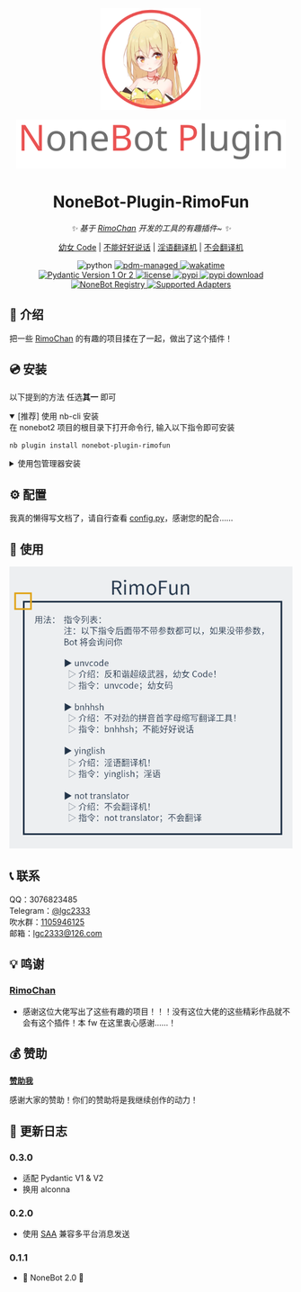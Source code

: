 <!-- markdownlint-disable MD033 MD036 MD041 -->

<div align="center">

<a href="https://v2.nonebot.dev/store">
  <img src="https://raw.githubusercontent.com/lgc-NB2Dev/readme/main/rimofun/rimofun.png" width="180" height="180"  alt="NoneBotPluginLogo">
</a>

<p>
  <img src="https://raw.githubusercontent.com/lgc-NB2Dev/readme/main/template/plugin.svg" alt="NoneBotPluginText">
</p>

# NoneBot-Plugin-RimoFun

_✨ 基于 [RimoChan](https://github.com/RimoChan) 开发的工具的有趣插件~ ✨_

[幼女 Code](https://github.com/RimoChan/unvcode) | [不能好好说话](https://github.com/RimoChan/bnhhsh) | [淫语翻译机](https://github.com/RimoChan/yinglish) | [不会翻译机](https://github.com/RimoChan/not_translator)

<img src="https://img.shields.io/badge/python-3.9+-blue.svg" alt="python">
<a href="https://pdm.fming.dev">
  <img src="https://img.shields.io/badge/pdm-managed-blueviolet" alt="pdm-managed">
</a>
<a href="https://wakatime.com/badge/user/b61b0f9a-f40b-4c82-bc51-0a75c67bfccf/project/4a5fe67b-9572-412a-84b8-064ca20f9157">
  <img src="https://wakatime.com/badge/user/b61b0f9a-f40b-4c82-bc51-0a75c67bfccf/project/4a5fe67b-9572-412a-84b8-064ca20f9157.svg" alt="wakatime">
</a>

<br />

<a href="https://pydantic.dev">
  <img src="https://img.shields.io/endpoint?url=https://raw.githubusercontent.com/lgc-NB2Dev/readme/main/template/pyd-v1-or-v2.json" alt="Pydantic Version 1 Or 2" >
</a>
<a href="./LICENSE">
  <img src="https://img.shields.io/github/license/lgc-NB2Dev/nonebot-plugin-rimofun.svg" alt="license">
</a>
<a href="https://pypi.python.org/pypi/nonebot-plugin-rimofun">
  <img src="https://img.shields.io/pypi/v/nonebot-plugin-rimofun.svg" alt="pypi">
</a>
<a href="https://pypi.python.org/pypi/nonebot-plugin-rimofun">
  <img src="https://img.shields.io/pypi/dm/nonebot-plugin-rimofun" alt="pypi download">
</a>

<br />

<a href="https://registry.nonebot.dev/plugin/nonebot-plugin-rimofun:nonebot_plugin_rimofun">
  <img src="https://img.shields.io/endpoint?url=https%3A%2F%2Fnbbdg.lgc2333.top%2Fplugin%2Fnonebot-plugin-rimofun" alt="NoneBot Registry">
</a>
<a href="https://registry.nonebot.dev/plugin/nonebot-plugin-rimofun:nonebot_plugin_rimofun">
  <img src="https://img.shields.io/endpoint?url=https%3A%2F%2Fnbbdg.lgc2333.top%2Fplugin-adapters%2Fnonebot-plugin-rimofun" alt="Supported Adapters">
</a>

</div>

## 📖 介绍

把一些 [RimoChan](https://github.com/RimoChan) 的有趣的项目揉在了一起，做出了这个插件！

## 💿 安装

以下提到的方法 任选**其一** 即可

<details open>
<summary>[推荐] 使用 nb-cli 安装</summary>
在 nonebot2 项目的根目录下打开命令行, 输入以下指令即可安装

```bash
nb plugin install nonebot-plugin-rimofun
```

</details>

<details>
<summary>使用包管理器安装</summary>
在 nonebot2 项目的插件目录下, 打开命令行, 根据你使用的包管理器, 输入相应的安装命令

<details>
<summary>pip</summary>

```bash
pip install nonebot-plugin-rimofun
```

</details>
<details>
<summary>pdm</summary>

```bash
pdm add nonebot-plugin-rimofun
```

</details>
<details>
<summary>poetry</summary>

```bash
poetry add nonebot-plugin-rimofun
```

</details>
<details>
<summary>conda</summary>

```bash
conda install nonebot-plugin-rimofun
```

</details>

打开 nonebot2 项目根目录下的 `pyproject.toml` 文件, 在 `[tool.nonebot]` 部分的 `plugins` 项里追加写入

```toml
[tool.nonebot]
plugins = [
    # ...
    "nonebot_plugin_rimofun"
]
```

</details>

## ⚙️ 配置

我真的懒得写文档了，请自行查看 [config.py](nonebot_plugin_rimofun/config.py)，感谢您的配合……

## 🎉 使用

![help](https://raw.githubusercontent.com/lgc-NB2Dev/readme/main/rimofun/-6cb8f68366e0b5f5.png)

<!--
### 指令表

不想写文档了……累了……
看看 [\_\_init\_\_.py](nonebot_plugin_rimofun/__init__.py) 吧，谢谢您了……
-->

## 📞 联系

QQ：3076823485  
Telegram：[@lgc2333](https://t.me/lgc2333)  
吹水群：[1105946125](https://jq.qq.com/?_wv=1027&k=Z3n1MpEp)  
邮箱：<lgc2333@126.com>

## 💡 鸣谢

### [RimoChan](https://github.com/RimoChan)

- 感谢这位大佬写出了这些有趣的项目！！！没有这位大佬的这些精彩作品就不会有这个插件！本 fw 在这里衷心感谢……！

## 💰 赞助

**[赞助我](https://blog.lgc2333.top/donate)**

感谢大家的赞助！你们的赞助将是我继续创作的动力！

## 📝 更新日志

### 0.3.0

- 适配 Pydantic V1 & V2
- 换用 alconna

### 0.2.0

- 使用 [SAA](https://github.com/felinae98/nonebot-plugin-send-anything-anywhere) 兼容多平台消息发送

### 0.1.1

- 🎉 NoneBot 2.0 🚀
